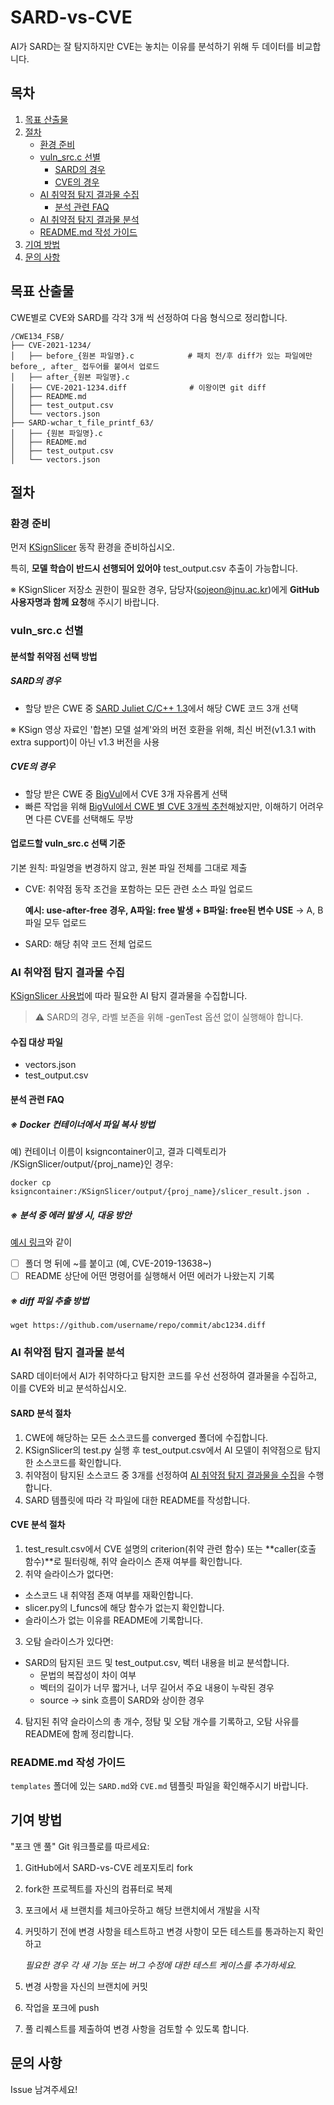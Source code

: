 # SARD-vs-CVE
AI가 SARD는 잘 탐지하지만 CVE는 놓치는 이유를 분석하기 위해 두 데이터를 비교합니다.

## 목차
1. [목표 산출물](#목표-산출물)
2. [절차](#절차)
   - [환경 준비](#환경-준비)
   - [vuln_src.c 선별](#vuln_srcc-선별)
     - [SARD의 경우](#sard의-경우)
     - [CVE의 경우](#cve의-경우)
   - [AI 취약점 탐지 결과물 수집](#ai-취약점-탐지-결과물-수집)
     - [분석 관련 FAQ](#분석-관련-faq)
   - [AI 취약점 탐지 결과물 분석](#ai-취약점-탐지-결과물-분석)
   - [README.md 작성 가이드](#readmemd-작성-가이드)
3. [기여 방법](#기여-방법)
4. [문의 사항](#문의-사항)

## 목표 산출물
CWE별로 CVE와 SARD를 각각 3개 씩 선정하여 다음 형식으로 정리합니다.

```
/CWE134_FSB/
├── CVE-2021-1234/
│   ├── before_{원본 파일명}.c            # 패치 전/후 diff가 있는 파일에만 before_, after_ 접두어를 붙여서 업로드
│   ├── after_{원본 파일명}.c
│   ├── CVE-2021-1234.diff              # 이왕이면 git diff
│   ├── README.md
│   ├── test_output.csv
│   └── vectors.json
├── SARD-wchar_t_file_printf_63/
│   ├── {원본 파일명}.c
│   ├── README.md
│   ├── test_output.csv
│   └── vectors.json
```

## 절차
### 환경 준비
먼저 [KSignSlicer](https://github.com/seokjeon/KSignSlicer) 동작 환경을 준비하십시오. 

특히, **모델 학습이 반드시 선행되어 있어야** test_output.csv 추출이 가능합니다.

※ KSignSlicer 저장소 권한이 필요한 경우, 담당자(sojeon@jnu.ac.kr)에게 **GitHub 사용자명과 함께 요청**해 주시기 바랍니다.

### vuln_src.c 선별
#### 분석할 취약점 선택 방법
##### SARD의 경우
- 할당 받은 CWE 중 [SARD Juliet C/C++ 1.3](https://samate.nist.gov/SARD/test-suites/112)에서 해당 CWE 코드 3개 선택
  
※ KSign 영상 자료인 '합본) 모델 설계'와의 버전 호환을 위해, 최신 버전(v1.3.1 with extra support)이 아닌 v1.3 버전을 사용

##### CVE의 경우
- 할당 받은 CWE 중 [BigVul](https://huggingface.co/datasets/bstee615/bigvul)에서 CVE 3개 자유롭게 선택
- 빠른 작업을 위해 [BigVul에서 CWE 별 CVE 3개씩 추천](https://huggingface.co/datasets/bstee615/bigvul/viewer?views%5B%5D=train&sql=%28SELECT+*+FROM+train+WHERE+%22CWE+ID%22+%3D+%27CWE-134%27+LIMIT+3%29%0AUNION+ALL%0A%28SELECT+*+FROM+train+WHERE+%22CWE+ID%22+%3D+%27CWE-190%27+LIMIT+3%29%0AUNION+ALL%0A%28SELECT+*+FROM+train+WHERE+%22CWE+ID%22+%3D+%27CWE-400%27+LIMIT+3%29%0AUNION+ALL%0A%28SELECT+*+FROM+train+WHERE+%22CWE+ID%22+%3D+%27CWE-416%27+LIMIT+3%29%0AUNION+ALL%0A%28SELECT+*+FROM+train+WHERE+%22CWE+ID%22+%3D+%27CWE-476%27+LIMIT+3%29%0AUNION+ALL%0A%28SELECT+*+FROM+train+WHERE+%22CWE+ID%22+%3D+%27CWE-78%27+LIMIT+3%29%0AORDER+BY+%22CWE+ID%22%3B)해놨지만, 이해하기 어려우면 다른 CVE를 선택해도 무방

#### 업로드할 vuln_src.c 선택 기준
기본 원칙: 파일명을 변경하지 않고, 원본 파일 전체를 그대로 제출
- CVE: 취약점 동작 조건을 포함하는 모든 관련 소스 파일 업로드

  **예시: use-after-free 경우, A파일: free 발생 + B파일: free된 변수 USE**
  → A, B 파일 모두 업로드
- SARD: 해당 취약 코드 전체 업로드

### AI 취약점 탐지 결과물 수집
[KSignSlicer 사용법](https://github.com/seokjeon/KSignSlicer?tab=readme-ov-file#%EC%82%AC%EC%9A%A9%EB%B2%95)에 따라 필요한 AI 탐지 결과물을 수집합니다.

> ⚠️ SARD의 경우, 라벨 보존을 위해 -genTest 옵션 없이 실행해야 합니다.
  
#### 수집 대상 파일
* vectors.json
* test_output.csv

#### 분석 관련 FAQ
##### ※ Docker 컨테이너에서 파일 복사 방법
예) 컨테이너 이름이 ksigncontainer이고, 결과 디렉토리가 /KSignSlicer/output/{proj_name}인 경우: 

`docker cp ksigncontainer:/KSignSlicer/output/{proj_name}/slicer_result.json .`

##### ※ 분석 중 에러 발생 시, 대응 방안
[예시 링크](https://github.com/seokjeon/SARD-vs-CVE/tree/main/CWE78_OS_CI/CVE-2019-13638*#-%EA%B0%9C%EC%9A%94)와 같이 
- [ ] 폴더 명 뒤에 \~를 붙이고 (예, CVE-2019-13638\~)
- [ ] README 상단에 어떤 명령어를 실행해서 어떤 에러가 나왔는지 기록 

##### ※ diff 파일 추출 방법
`wget https://github.com/username/repo/commit/abc1234.diff`

### AI 취약점 탐지 결과물 분석
SARD 데이터에서 AI가 취약하다고 탐지한 코드를 우선 선정하여 결과물을 수집하고, 이를 CVE와 비교 분석하십시오.

#### SARD 분석 절차

1. CWE에 해당하는 모든 소스코드를 converged 폴더에 수집합니다.
2. KSignSlicer의 test.py 실행 후 test_output.csv에서 AI 모델이 취약점으로 탐지한 소스코드를 확인합니다.
3. 취약점이 탐지된 소스코드 중 3개를 선정하여 [AI 취약점 탐지 결과물을 수집](#ai-취약점-탐지-결과물-수집)을 수행합니다.
4. SARD 템플릿에 따라 각 파일에 대한 README를 작성합니다.

#### CVE 분석 절차
1. test_result.csv에서 CVE 설명의 criterion(취약 관련 함수) 또는 **caller(호출 함수)**로 필터링해, 취약 슬라이스 존재 여부를 확인합니다.
2. 취약 슬라이스가 없다면:
- 소스코드 내 취약점 존재 여부를 재확인합니다.
- slicer.py의 l_funcs에 해당 함수가 없는지 확인합니다.
- 슬라이스가 없는 이유를 README에 기록합니다.
3. 오탐 슬라이스가 있다면: 
- SARD의 탐지된 코드 및 test_output.csv, 벡터 내용을 비교 분석합니다.
  - 문법의 복잡성이 차이 여부
  - 벡터의 길이가 너무 짧거나, 너무 길어서 주요 내용이 누락된 경우
  - source -> sink 흐름이 SARD와 상이한 경우
4. 탐지된 취약 슬라이스의 총 개수, 정탐 및 오탐 개수를 기록하고, 오탐 사유를 README에 함께 정리합니다.

### README.md 작성 가이드
`templates` 폴더에 있는 `SARD.md`와 `CVE.md` 템플릿 파일을 확인해주시기 바랍니다.

## 기여 방법
"포크 앤 풀" Git 워크플로를 따르세요:
1. GitHub에서 SARD-vs-CVE 레포지토리 fork
2. fork한 프로젝트를 자신의 컴퓨터로 복제
3. 포크에서 새 브랜치를 체크아웃하고 해당 브랜치에서 개발을 시작
4. 커밋하기 전에 변경 사항을 테스트하고 변경 사항이 모든 테스트를 통과하는지 확인하고

   _필요한 경우 각 새 기능 또는 버그 수정에 대한 테스트 케이스를 추가하세요._
6. 변경 사항을 자신의 브랜치에 커밋
7. 작업을 포크에 push
8. 풀 리퀘스트를 제출하여 변경 사항을 검토할 수 있도록 합니다.

## 문의 사항
Issue 남겨주세요!
